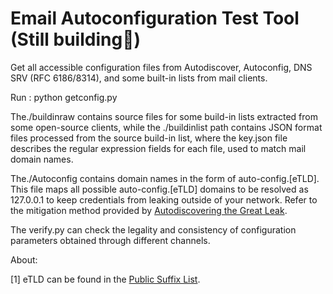 # Email Autoconfiguration Test Tool (Still building🔨)

Get all accessible configuration files from Autodiscover, Autoconfig, DNS SRV (RFC 6186/8314), and some built-in lists from mail clients.

Run : python getconfig.py

The./buildinraw contains source files for some build-in lists extracted from some open-source clients, while the ./buildinlist path contains JSON format files processed from the source build-in list, where the key.json file describes the regular expression fields for each file, used to match mail domain names.

The./Autoconfig contains domain names in the form of auto-config.[eTLD]. This file maps all possible auto-config.[eTLD] domains to be resolved as 127.0.0.1 to keep credentials from leaking outside of your network. Refer to the mitigation method provided by [Autodiscovering the Great Leak](https://www.akamai.com/blog/security/autodiscovering-the-great-leak).

The verify.py can check the legality and consistency of configuration parameters obtained through different channels.

About:

[1] eTLD can be found in the [Public Suffix List](https://publicsuffix.org/list/public_suffix_list.dat). 
